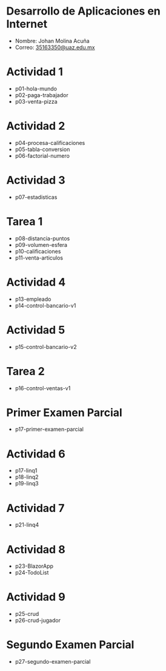 # Desarrollo de Aplicaciones en Internet 

- Nombre: Johan Molina Acuña
- Correo: 35163350@uaz.edu.mx

# Actividad 1

- p01-hola-mundo
- p02-paga-trabajador
- p03-venta-pizza

# Actividad 2

- p04-procesa-calificaciones
- p05-tabla-conversion
- p06-factorial-numero

# Actividad 3

- p07-estadisticas

# Tarea 1

- p08-distancia-puntos
- p09-volumen-esfera
- p10-calificaciones
- p11-venta-articulos

# Actividad 4

- p13-empleado
- p14-control-bancario-v1

# Actividad 5

- p15-control-bancario-v2

# Tarea 2

- p16-control-ventas-v1

# Primer Examen Parcial

- p17-primer-examen-parcial

# Actividad 6

- p17-linq1
- p18-linq2
- p19-linq3

# Actividad 7

- p21-linq4

# Actividad 8

- p23-BlazorApp
- p24-TodoList

# Actividad 9

- p25-crud
- p26-crud-jugador

# Segundo Examen Parcial

- p27-segundo-examen-parcial
